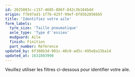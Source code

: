 ```yaml
---
id: 2025803c-c157-4605-886f-842c3b184bdd
origin: f7b97ad1-1f7b-425f-99ef-8f85b28566b5
title: 'Identifiez votre aile'
form_labels:
  tyre_size: 'Taille pneumatique'
  axle_type: 'Type d''essieu'
  mudguard: Aile
  finish: Finition
  part_number: Référence
updated_by: 6f380b3d-901c-48c0-ad5c-495e8a13ba14
updated_at: 1631803998
---
```

Veuillez utiliser les filtres ci-dessous pour identifier votre aile.
